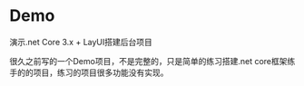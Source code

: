 # Demo
演示.net Core 3.x + LayUI搭建后台项目

很久之前写的一个Demo项目，不是完整的，只是简单的练习搭建.net core框架练手的的项目，练习的项目很多功能没有实现。

